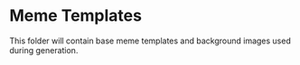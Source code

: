 # Meme Templates

This folder will contain base meme templates and background images used during generation.
